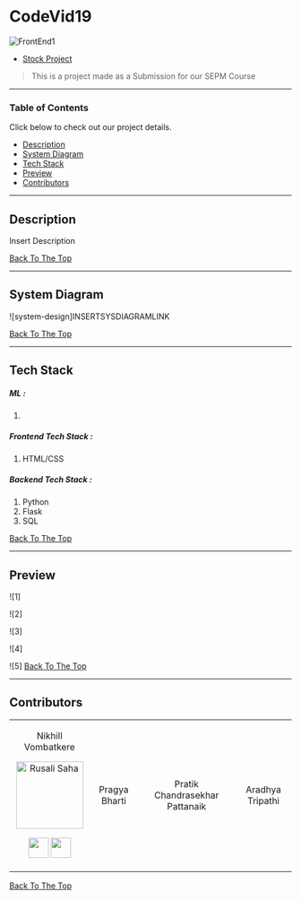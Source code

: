 # CodeVid19


![FrontEnd1](https://user-images.githubusercontent.com/63743496/113564327-d320d500-9626-11eb-8c8d-01ab34f99ba7.jpeg)
- [Stock Project](#code)
> This is a project made as a Submission for our SEPM Course

---

### Table of Contents
Click below to check out our project details.

- [Description](#description)
- [System Diagram](#system-diagram)
- [Tech Stack](#tech-stack)
- [Preview](#preview)
- [Contributors](#contributors)

---

## Description

Insert Description

[Back To The Top](#codevid19)

---

## System Diagram


![system-design]INSERTSYSDIAGRAMLINK

[Back To The Top](#codevid19)

---

## Tech Stack

##### ML :

  1.  
  
  
##### Frontend Tech Stack :

1. HTML/CSS


##### Backend Tech Stack :

1. Python
2. Flask
3. SQL


[Back To The Top](#code)

---

## Preview


![1]

![2]

![3]

![4]

![5]
[Back To The Top](#code)

---

## Contributors

<table>
<tr align="center">




<td>

Nikhill Vombatkere

<p align="center">
<img src = "https://avatars.githubusercontent.com/u/63743496?s=400&u=2d0cfa0977549862b6aacc1c3d7357024a7233d6&v=4"  height="120" alt="Rusali Saha">
</p>
<p align="center">
<a href = "https://github.com/NVombat"><img src = "https://cdns.iconmonstr.com/wp-content/assets/preview/2012/240/iconmonstr-github-1.png" width="36" height = "36"/></a>
<a href = "https://www.linkedin.com/in/nikhill-vombatkere-1a0b9a192/">
<img src = "https://cdns.iconmonstr.com/wp-content/assets/preview/2012/240/iconmonstr-linkedin-2.png" width="36" height="36"/>
</a>
</p>
</td>

<td>

Pragya Bharti
<p align="center">

</p>
</td>

<td>

Pratik Chandrasekhar Pattanaik

<p align="center">

</p>
</td>

<td>

Aradhya Tripathi 

<p align="center">

</p>
</td>






  </table>
</tr>
  </table>

[Back To The Top](#code)
